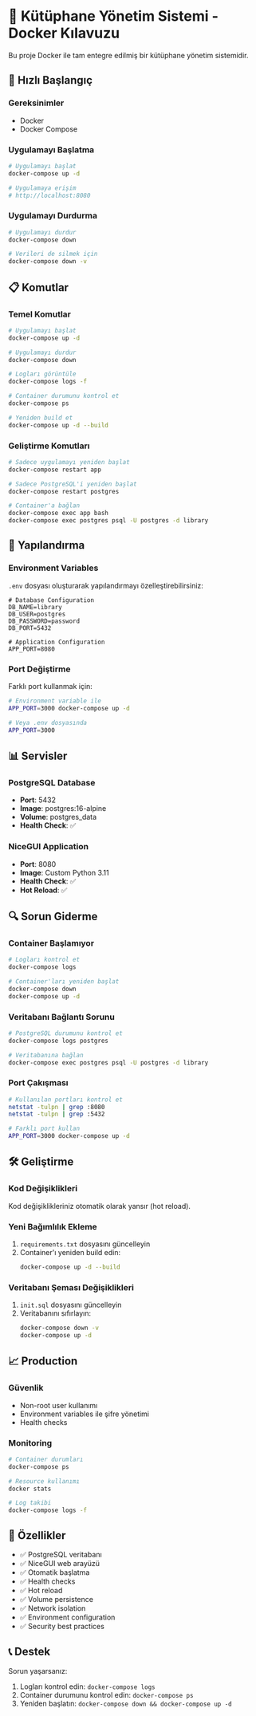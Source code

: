 # 🐳 Kütüphane Yönetim Sistemi - Docker Kılavuzu

Bu proje Docker ile tam entegre edilmiş bir kütüphane yönetim sistemidir.

## 🚀 Hızlı Başlangıç

### Gereksinimler
- Docker
- Docker Compose

### Uygulamayı Başlatma

```bash
# Uygulamayı başlat
docker-compose up -d

# Uygulamaya erişim
# http://localhost:8080
```

### Uygulamayı Durdurma

```bash
# Uygulamayı durdur
docker-compose down

# Verileri de silmek için
docker-compose down -v
```

## 📋 Komutlar

### Temel Komutlar

```bash
# Uygulamayı başlat
docker-compose up -d

# Uygulamayı durdur
docker-compose down

# Logları görüntüle
docker-compose logs -f

# Container durumunu kontrol et
docker-compose ps

# Yeniden build et
docker-compose up -d --build
```

### Geliştirme Komutları

```bash
# Sadece uygulamayı yeniden başlat
docker-compose restart app

# Sadece PostgreSQL'i yeniden başlat
docker-compose restart postgres

# Container'a bağlan
docker-compose exec app bash
docker-compose exec postgres psql -U postgres -d library
```

## 🔧 Yapılandırma

### Environment Variables

`.env` dosyası oluşturarak yapılandırmayı özelleştirebilirsiniz:

```env
# Database Configuration
DB_NAME=library
DB_USER=postgres
DB_PASSWORD=password
DB_PORT=5432

# Application Configuration
APP_PORT=8080
```

### Port Değiştirme

Farklı port kullanmak için:

```bash
# Environment variable ile
APP_PORT=3000 docker-compose up -d

# Veya .env dosyasında
APP_PORT=3000
```

## 📊 Servisler

### PostgreSQL Database
- **Port**: 5432
- **Image**: postgres:16-alpine
- **Volume**: postgres_data
- **Health Check**: ✅

### NiceGUI Application
- **Port**: 8080
- **Image**: Custom Python 3.11
- **Health Check**: ✅
- **Hot Reload**: ✅

## 🔍 Sorun Giderme

### Container Başlamıyor

```bash
# Logları kontrol et
docker-compose logs

# Container'ları yeniden başlat
docker-compose down
docker-compose up -d
```

### Veritabanı Bağlantı Sorunu

```bash
# PostgreSQL durumunu kontrol et
docker-compose logs postgres

# Veritabanına bağlan
docker-compose exec postgres psql -U postgres -d library
```

### Port Çakışması

```bash
# Kullanılan portları kontrol et
netstat -tulpn | grep :8080
netstat -tulpn | grep :5432

# Farklı port kullan
APP_PORT=3000 docker-compose up -d
```

## 🛠️ Geliştirme

### Kod Değişiklikleri

Kod değişiklikleriniz otomatik olarak yansır (hot reload).

### Yeni Bağımlılık Ekleme

1. `requirements.txt` dosyasını güncelleyin
2. Container'ı yeniden build edin:
   ```bash
   docker-compose up -d --build
   ```

### Veritabanı Şeması Değişiklikleri

1. `init.sql` dosyasını güncelleyin
2. Veritabanını sıfırlayın:
   ```bash
   docker-compose down -v
   docker-compose up -d
   ```

## 📈 Production

### Güvenlik

- Non-root user kullanımı
- Environment variables ile şifre yönetimi
- Health checks

### Monitoring

```bash
# Container durumları
docker-compose ps

# Resource kullanımı
docker stats

# Log takibi
docker-compose logs -f
```

## 🎯 Özellikler

- ✅ PostgreSQL veritabanı
- ✅ NiceGUI web arayüzü
- ✅ Otomatik başlatma
- ✅ Health checks
- ✅ Hot reload
- ✅ Volume persistence
- ✅ Network isolation
- ✅ Environment configuration
- ✅ Security best practices

## 📞 Destek

Sorun yaşarsanız:

1. Logları kontrol edin: `docker-compose logs`
2. Container durumunu kontrol edin: `docker-compose ps`
3. Yeniden başlatın: `docker-compose down && docker-compose up -d`
